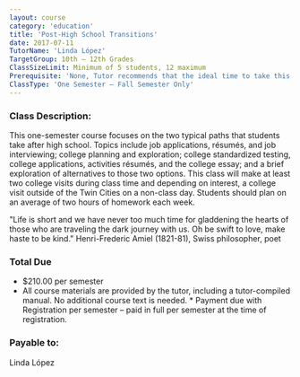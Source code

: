 ---layout: coursecategory: 'education'title: 'Post-High School Transitions'date: 2017-07-11TutorName: 'Linda López'TargetGroup: 10th – 12th GradesClassSizeLimit: Minimum of 5 students, 12 maximum 
Prerequisite: 'None, Tutor recommends that the ideal time to take this course is the fall of a student's 11th grade' 
ClassType: 'One Semester – Fall Semester Only' 
---### Class Description:This one-semester course focuses on the two typical paths that students take after high school. Topics include job applications, résumés, and job interviewing; college planning and exploration; college standardized testing, college applications, activities résumés, and the college essay; and a brief exploration of alternatives to those two options. This class will make at least two college visits during class time and depending on interest, a college visit outside of the Twin Cities on a non-class day. Students should plan on an average of two hours of homework each week. "Life is short and we have never too much time for gladdening the hearts of those who are traveling the dark journey with us. Oh be swift to love, make haste to be kind." Henri-Frederic Amiel (1821-81), Swiss philosopher, poet### Total Due*	$210.00 per semester*	All course materials are provided by the tutor, including a tutor-compiled manual.  No additional course text is needed. *  Payment due with Registration per semester – paid in full per semester at the time of registration.### Payable to:Linda López